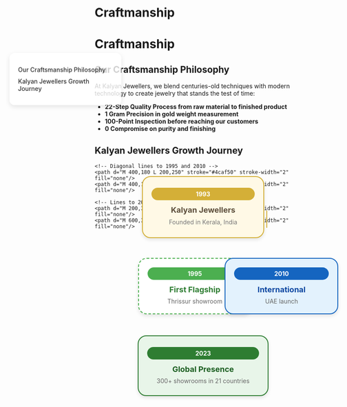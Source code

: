 <style>
/* Light Theme */
[data-md-color-scheme="default"] h1, 
[data-md-color-scheme="default"] h2, 
[data-md-color-scheme="default"] h3, 
[data-md-color-scheme="default"] h4, 
[data-md-color-scheme="default"] h5, 
[data-md-color-scheme="default"] h6 {
    color: purple !important;
}

/* Dark Theme */
[data-md-color-scheme="slate"] h1, 
[data-md-color-scheme="slate"] h2, 
[data-md-color-scheme="slate"] h3, 
[data-md-color-scheme="slate"] h4, 
[data-md-color-scheme="slate"] h5, 
[data-md-color-scheme="slate"] h6 {
    color: yellow !important;
}
</style>

# Craftmanship

<style>
.sidebar {
  position: fixed;
  top: 200px;
  left: 30px;
  width: 220px;
  background-color: rgba(255, 255, 255, 0.8);
  padding: 20px;
  border-radius: 12px;
  box-shadow: 0 4px 12px rgba(0,0,0,0.1);
  z-index: 900;
}
.sidebar a {
  display: block;
  margin: 10px 0;
  color: #333;
  text-decoration: none;
  font-weight: 500;
}
.sidebar a:hover {
  color: var(--md-accent-fg-color);
}
.content {
  margin-left: 250px;
}
</style>

<div class="sidebar">
  <a href="#our-craftsmanship-philosophy">Our Craftsmanship Philosophy</a>
  <a href="#kalyan-jewellers-growth-journey">Kalyan Jewellers Growth Journey</a>
  
</div>

# **Craftmanship**


## **Our Craftsmanship Philosophy**


At Kalyan Jewellers, we blend centuries-old techniques with modern technology to create jewelry that stands the test of time:

- **22-Step Quality Process from raw material to finished product**
- **1 Gram Precision in gold weight measurement**
- **100-Point Inspection before reaching our customers**
- **0 Compromise on purity and finishing**



## **Kalyan Jewellers Growth Journey**



<div style=" max-width: 800px; margin: 0 auto; position: relative; height: 600px;">

  <!-- SVG Arrows -->
  <svg width="100%" height="100%" style="position: absolute; top: 0; left: 0; z-index: 0;">
    <!-- Vertical line from 1993 -->
    <path d="M 400,110 L 400,180" stroke="#d4af37" stroke-width="2" fill="none"/>
    
    <!-- Diagonal lines to 1995 and 2010 -->
    <path d="M 400,180 L 200,250" stroke="#4caf50" stroke-width="2" fill="none"/>
    <path d="M 400,180 L 600,250" stroke="#1565c0" stroke-width="2" fill="none"/>
    
    <!-- Lines to 2023 -->
    <path d="M 200,310 L 350,380" stroke="#4caf50" stroke-width="2" fill="none"/>
    <path d="M 600,310 L 450,380" stroke="#1565c0" stroke-width="2" fill="none"/>
  </svg>

  <!-- 1993 - Founding -->
  <div style="position: absolute; top: 30px; left: 50%; transform: translateX(-50%); width: 240px; padding: 25px 20px; background: #fff9e6; border-radius: 20px; box-shadow: 0 4px 8px rgba(0,0,0,0.1); border: 2px solid #d4af37; text-align: center;">
    <div style="background: #d4af37; color: white; padding: 6px 15px; border-radius: 20px; font-size: 14px; font-weight: bold; margin-bottom: 12px;">1993</div>
    <h3 style="margin: 0 0 8px; color: #5c4d3a; font-size: 18px;">Kalyan Jewellers</h3>
    <p style="margin: 0; color: #777; font-size: 14px; line-height: 1.4;">Founded in Kerala, India</p>
  </div>

  <!-- 1995 - First Flagship -->
  <div style="position: absolute; top: 220px; left: 20%; width: 220px; padding: 20px; background: white; border-radius: 20px; box-shadow: 0 4px 8px rgba(0,0,0,0.1); border: 2px dashed #4caf50; text-align: center;">
    <div style="background: #4caf50; color: white; padding: 6px 15px; border-radius: 20px; font-size: 14px; font-weight: bold; margin-bottom: 12px;">1995</div>
    <h3 style="margin: 0 0 8px; color: #2e7d32; font-size: 18px;">First Flagship</h3>
    <p style="margin: 0; color: #666; font-size: 14px;">Thrissur showroom</p>
  </div>

  <!-- 2010 - International -->
  <div style="position: absolute; top: 220px; left: 60%; width: 220px; padding: 20px; background: #e3f2fd; border-radius: 20px; box-shadow: 0 4px 8px rgba(0,0,0,0.1); border: 2px solid #1565c0; text-align: center;">
    <div style="background: #1565c0; color: white; padding: 6px 15px; border-radius: 20px; font-size: 14px; font-weight: bold; margin-bottom: 12px;">2010</div>
    <h3 style="margin: 0 0 8px; color: #0d47a1; font-size: 18px;">International</h3>
    <p style="margin: 0; color: #666; font-size: 14px;">UAE launch</p>
  </div>

  <!-- 2023 - Global Presence -->
  <div style="position: absolute; top: 400px; left: 50%; transform: translateX(-50%); width: 260px; padding: 25px 20px; background: #e8f5e9; border-radius: 20px; box-shadow: 0 4px 8px rgba(0,0,0,0.1); border: 2px solid #2e7d32; text-align: center;">
    <div style="background: #2e7d32; color: white; padding: 6px 15px; border-radius: 20px; font-size: 14px; font-weight: bold; margin-bottom: 12px;">2023</div>
    <h3 style="margin: 0 0 8px; color: #1b5e20; font-size: 18px;">Global Presence</h3>
    <p style="margin: 0; color: #666; font-size: 14px;">300+ showrooms in 21 countries</p>
  </div>
</div>

<style>
/* Slide and highlight heading on hover */
h1:hover,
h2:hover,
h3:hover,
h4:hover,
h5:hover,
h6:hover {
  transform: translateX(4px); /* Slide effect */
  color: var(--md-accent-fg-color); /* Uses your theme's accent */
  text-shadow: 0 0 4px rgba(0, 0, 0, 0.2); /* Soft highlight */
  background: linear-gradient(to right, rgba(255,255,255,0.05), rgba(255,255,255,0)); /* Subtle glow */
  transition: all 0.3s ease-in-out;
  cursor: pointer;
  padding-inline: 4px;
  border-radius: 4px;
}
</style>
